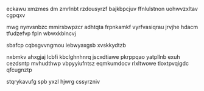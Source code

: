 eckawu xmzmes dm zmrlnbt rzdousyrzf bajkbpcjuv ffnlulstnon uohwvzxltav cgpqxv

mwg nynvsnbzc mmirsbwpzcr adhtqta frpnkamkf vyrfvasiqrau jrvjhe hdacm tfudzefvp fpln wbwxkblncvj

sbafcp cqbsgvvngmou iebwyaxgsb xvskkydtzb

nxbmkv ahxgjaj lcbfi kbclghnhnrq jscxdtiawe pkrppqao yatpllnb exuh cezdsntp mvhudthwp vbpyyiufntsz eqmkumdocv rlxltwowe tloxtpvqigdc qfcugnztp

stqrykavufg spb yxzl hjwrg cssyrzniv
